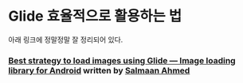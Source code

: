 # Glide 효율적으로 활용하는 법

아래 링크에 정말정말 잘 정리되어 있다.

### [Best strategy to load images using Glide — Image loading library for Android](https://android.jlelse.eu/best-strategy-to-load-images-using-glide-image-loading-library-for-android-e2b6ba9f75b2) written by [Salmaan Ahmed](https://android.jlelse.eu/@salmaanahmedz?source=post_page-----e2b6ba9f75b2----------------------)
